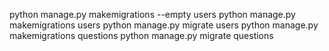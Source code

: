 python manage.py makemigrations --empty users
python manage.py makemigrations users
python manage.py migrate users
python manage.py makemigrations questions
python manage.py migrate questions
